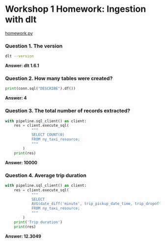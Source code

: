 # Workshop 1 Homework: Ingestion with dlt

[homework.py](https://github.com/victorbarreiros/data-engineering-zoomcamp-2025/blob/main/week_3/dlt/main.py)

### Question 1. The version
```bash
dlt --version
```
**Answer: dlt 1.6.1**

### Question 2. How many tables were created?
```python
print(conn.sql("DESCRIBE").df())
```
**Answer: 4**

### Question 3. The total number of records extracted?
```python
with pipeline.sql_client() as client:
    res = client.execute_sql(
            """
            SELECT COUNT(0)
            FROM ny_taxi_resource;
            """
        )
    print(res)
```
**Answer: 10000**

### Question 4. Average trip duration
```python
with pipeline.sql_client() as client:
    res = client.execute_sql(
            """
            SELECT
            AVG(date_diff('minute', trip_pickup_date_time, trip_dropoff_date_time))
            FROM ny_taxi_resource;
            """
        )
    print('Trip duration')
    print(res)
```
**Answer: 12.3049**
